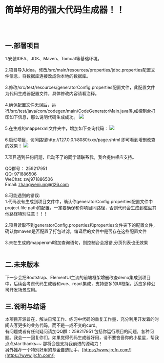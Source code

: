 # 简单好用的强大代码生成器！！
<br><br>
## 一.部署项目<br>
1.安装IDEA、JDK、Maven、Tomcat等基础环境。<br><br>
2.项目导入idea，修改/src/main/resources/properties/jdbc.properties配置文件信息，将数据库连接改成你本地的数据库。<br><br>
3.修改/src/test/resources/generatorConfig.properties配置文件，此配置文件为代码生成器配置文件，具体修改内容请看注释。<br><br>
4.确保配置文件无误后，运行/src/test/java/com/codegen/main/CodeGeneratorMain.java类,如控制台打印如下信息，那么说明代码生成成功。
![](http://sowcar.com/t6/691/1553764592x2890149536.png)
<br><br>
5.在生成的mapperxml文件夹中，增加如下查询代码：
  ![](http://sowcar.com/t6/691/1553764548x2099769148.png)
  <br><br>
6.启动项目，访问路径http://127.0.0.1:8080/xxx/page.shtml 即可看到增删改查的效果！
![](http://sowcar.com/t6/691/1553764620x2890149536.png)
<br><br>
7.项目遇到任何问题，启动不了的同学请联系我，我会提供相应支持。<br><br>
QQ群号： 259217951 <br>
QQ:  971886506 <br>
WeChat: zwj971886506 <br>
Email:  zhangwenjunp@126.com<br><br>
8.可能遇到的错误:<br>
  1.代码没有生成到项目文件中，确认你generatorConfig.properties配置文件中project.file.path的配置，一定要确保和你项目同路径，否则代码会生成到磁盘其他路径特别注意！！！<br><br>
  2.项目读取不到generatorConfig.properties和properties文件夹下的配置文件，确认你maven是否配置了打包过滤，编译后的文件中是否存在这些配置文件<br><br>
  3.未在生成的mapperxml增加查询语句，则控制台会报错,分页列表也无效果<br><br>
## 二.未来版本<br>
  下一步会把Bootstrap、ElementUI主流的前端框架增删改查demo集成到项目中，后续会考虑代码生成器和vue、react集成，支持更多的UI框架，适应多种公司开发场景应用。
<br>
## 三.说明与结语<br>
本项目开源旨在，解决日常工作、练习中代码的重复工作量，充分利用开发着的时间去写更多的业务代码，而不是一成不变的curd。<br>
有问题或者有任何疑问请加QQ群：259217951  包括你运行项目的问题，各种问题。我会一一回复你们。如果觉得代码生成器好用，请不要吝啬你的小星星，帮我点点star  thanks~~ 那将会是支持我前进的源动力！<br>
另外推荐一个特别好用的基金自选助手，[https://www.jrcfn.com/](https://www.jrcfn.com/)

